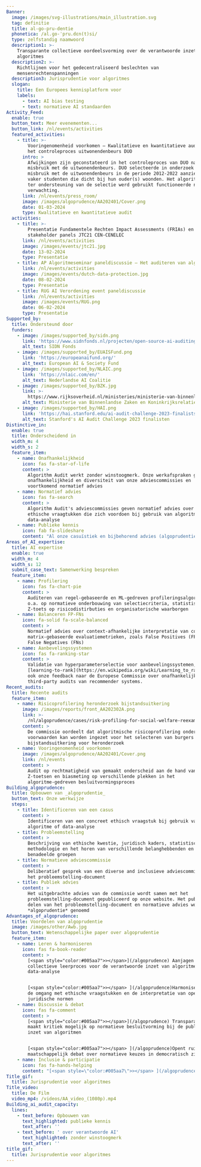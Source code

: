```yaml
---
Banner:
  image: /images/svg-illustrations/main_illustration.svg
  tag: definitie
  title: al-go-pru-dentie
  phonetica: /al.ɡo-ˈpru.dεn(t)si/
  type: zelfstandig naamwoord
  description1: >-
    Transparante collectieve oordeelsvorming over de verantwoorde inzet van
    algoritmes
  description2: >-
    Richtlijnen voor het gedecentraliseerd beslechten van
    mensenrechtenspanningen
  description3: Jurisprudentie voor algoritmes
  slogan:
    title: Een Europees kennisplatform voor
    labels:
      - text: AI bias testing
      - text: normatieve AI standaarden
Activity_Feed:
  enable: true
  button_text: Meer evenementen...
  button_link: /nl/events/activities
  featured_activities:
    - title: >-
        Vooringenomenheid voorkomen – Kwalitatieve en kwantitatieve audit van
        het controleproces uitwonendenbeurs DUO
      intro: >
        Afwijkingen zijn geconstateerd in het controleproces van DUO naar
        misbruik met de uitwonendenbeurs. DUO selecteerde in onderzoek naar
        misbruik met de uitwonendenbeurs in de periode 2012-2022 aanzienlijk
        vaker studenten die dicht bij hun ouder(s) woonden. Het algoritme dat
        ter ondersteuning van de selectie werd gebruikt functioneerde naar
        verwachting.
      link: /nl/events/press_room/
      image: /images/algoprudence/AA202401/Cover.png
      date: 01-03-2024
      type: Kwalitatieve en kwantitatieve audit
  activities:
    - title: >-
        Presentatie Fundamentele Rechten Impact Assessments (FRIAs) en
        stakeholder panels JTC21 CEN-CENELEC
      link: /nl/events/activities
      image: /images/events/jtc21.jpg
      date: 13-02-2024
      type: Presentatie
    - title: AP Algoritmeseminar paneldiscussie – Het auditeren van algoritmes
      link: /nl/events/activities
      image: /images/events/dutch-data-protection.jpg
      date: 08-02-2024
      type: Presentatie
    - title: RUG AI Verordening event paneldiscussie
      link: /nl/events/activities
      image: /images/events/RUG.png
      date: 06-02-2024
      type: Presentatie
Supported_by:
  title: Ondersteund door
  funders:
    - image: /images/supported_by/sidn.png
      link: 'https://www.sidnfonds.nl/projecten/open-source-ai-auditing'
      alt_text: SIDN Fonds
    - image: /images/supported_by/EUAISFund.png
      link: 'https://europeanaifund.org/'
      alt_text: European AI & Society Fund
    - image: /images/supported_by/NLAIC.png
      link: 'https://nlaic.com/en/'
      alt_text: Nederlandse AI Coalitie
    - image: /images/supported_by/BZK.jpg
      link: >-
        https://www.rijksoverheid.nl/ministeries/ministerie-van-binnenlandse-zaken-en-koninkrijksrelaties
      alt_text: Ministerie van Binnenlandse Zaken en Koninkrijksrelaties
    - image: /images/supported_by/HAI.png
      link: 'https://hai.stanford.edu/ai-audit-challenge-2023-finalists'
      alt_text: Stanford's AI Audit Challenge 2023 finalisten
Distinctive_in:
  enable: true
  title: Onderscheidend in
  width_m: 4
  width_s: 2
  feature_item:
    - name: Onafhankelijkheid
      icon: fas fa-star-of-life
      content: >
        Algorithm Audit werkt zonder winstoogmerk. Onze werkafspraken garanderen
        onafhankelijkheid en diversiteit van onze adviescommissies en
        voortkomend normatief advies
    - name: Normatief advies
      icon: fas fa-search
      content: >
        Algorithm Audit's adviescommissies geven normatief advies over concrete
        ethische vraagtukken die zich voordoen bij gebruik van algoritmes en
        data-analyse
    - name: Publieke kennis
      icon: fab fa-slideshare
      content: "Al onze casuïstiek en bijbehorend advies (algoprudentie) is\_<a href=\"https://algorithmaudit.eu/algoprudence/\" style=\"color:white;text-decoration: underline;\">openbaar</a>. Zo dragen we bij aan publieke kennisopbouw over de verantwoorde inzet van algoritmes\n"
Areas_of_AI_expertise:
  title: AI expertise
  enable: true
  width_m: 4
  width_s: 12
  submit_case_text: Samenwerking bespreken
  feature_item:
    - name: Profilering
      icon: fas fa-chart-pie
      content: >
        Auditeren van regel-gebaseerde en ML-gedreven profileringsalgoritmes,
        o.a. op normatieve onderbouwing van selectiecriteria, statistische
        Z-toets op risicodistirbuties en organisatorische waarborgen
    - name: Balanceren FP-FNs
      icon: fa-solid fa-scale-balanced
      content: >
        Normatief advies over context-afhankelijke interpretatie van confusion
        matrix-gebaseerde evaluatiemetrieken, zoals False Positives (FPs) and
        False Negatives (FNs)
    - name: Aanbevelingssystemen
      icon: fas fa-ranking-star
      content: >
        Validatie van hyperparameterselectie voor aanbevelingssystemen, zoals
        [learning-to-rank](https://en.wikipedia.org/wiki/Learning_to_rank). Zie
        ook onze feedback naar de Europese Commissie over onafhankelijke
        third-party audits van recommender systems.
Recent_audits:
  title: Recente audits
  feature_item:
    - name: Risicoprofilering heronderzoek bijstandsuitkering
      image: /images/reports/front_AA202302A.png
      link: >-
        /nl/algoprudence/cases/risk-profiling-for-social-welfare-reexamination-aa202302/
      content: >
        De commissie oordeelt dat algoritmische risicoprofilering onder strikte
        voorwaarden kan worden ingezet voor het selecteren van burgers met een
        bijstandsuitkering voor heronderzoek
    - name: Vooringenomenheid voorkomen
      image: /images/algoprudence/AA202401/Cover.png
      link: /nl/events
      content: >
        Audit op rechtmatigheid van gemaakt onderscheid aan de hand van
        Z-toetsen en biasmeting op verschillende plekken in het
        algoritme-gedreven besluitvormingsproces
Building_algoprudence:
  title: Opbouwen van _algoprudentie_
  button_text: Onze werkwijze
  steps:
    - title: Identificeren van een casus
      content: >
        Identificeren van een concreet ethisch vraagstuk bij gebruik van een
        algoritme of data-analyse
    - title: Probleemstelling
      content: >
        Beschrijving van ethische kwestie, juridisch kaders, statistische
        methodologie en het horen van verschillende belanghebbenden en
        benadeelde groepen
    - title: Normatieve adviescommissie
      content: >
        Deliberatief gesprek van een diverse and inclusieve adviescommissie over
        het probleemstelling-document
    - title: Publiek advies
      content: >
        Het uitgebrachte advies van de commissie wordt samen met het
        probleemstelling-document gepubliceerd op onze website. Het publiek
        delen van het probleemstelling-document en normatieve advies wordt
        *algoprudentie* genoemd
Advantages_of_algoprudence:
  title: Voordelen van algoprudentie
  image: /images/other/Awb.jpg
  button_text: Wetenschappelijke paper over algoprudentie
  feature_item:
    - name: Leren & harmoniseren
      icon: fas fa-book-reader
      content: >
        [<span style="color:#005aa7">></span>](/algoprudence) Aanjagen van
        collectieve leerproces voor de verantwoorde inzet van algoritmes en
        data-analyse


        [<span style="color:#005aa7">></span> ](/algoprudence)Harmoniseren van
        de omgang met ethische vraagstukken en de interpretatie van open
        juridische normen
    - name: Discussie & debat
      icon: fas fa-comment
      content: >
        [<span style="color:#005aa7">></span>](/algoprudence) Transparantie
        maakt kritiek mogelijk op normatieve besluitvorming bij de publieke
        inzet van algoritmen


        [<span style="color:#005aa7">></span> ](/algoprudence)Opent ruimte voor
        maatschappelijk debat over normatieve keuzes in democratisch zicht
    - name: Inclusie & participatie
      icon: fas fa-hands-helping
      content: "[<span style=\"color:#005aa7\">></span> ](/algoprudence)Betrekt verschillende belanghebbenden bij vormgeven van algoritmes\n\n[<span style=\"color:#005aa7\">></span> ](/algoprudence)Nederlands antwoord hoe AI\_democratisch\_kan worden ontwikkeld en\_verantwoord\_kan worden ingezet\n"
Title_gif:
  title: Jurisprudentie voor algoritmes
Title_video:
  title: De Film
  video_mp4: /videos/AA_video_(1080p).mp4
Building_ai_audit_capacity:
  lines:
    - text_before: Opbouwen van
      text_highlighted: publieke kennis
      text_after: ''
    - text_before: ' over verantwoorde AI'
      text_highlighted: zonder winstoogmerk
      text_after: ''
title_gif:
  title: Jurisprudentie voor algoritmes
---
```





























































































































































































